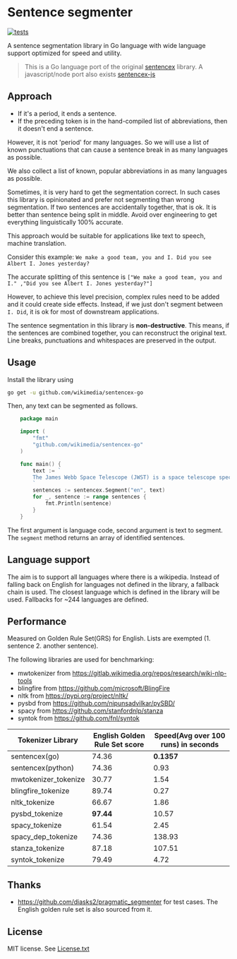 # Sentence segmenter

[![tests](https://github.com/wikimedia/sentencex-go/actions/workflows/test.yml/badge.svg)](https://github.com/wikimedia/sentencex-go/actions/workflows/test.yml)

A sentence segmentation library in Go language with wide language support optimized for speed and utility.

> This is a Go language port of the original [sentencex](https://github.com/wikimedia/sentencex) library. A javascript/node port also exists [sentencex-js](https://github.com/wikimedia/sentencex-js)

## Approach

- If it's a period, it ends a sentence.
- If the preceding token is in the hand-compiled list of abbreviations, then it doesn't end a sentence.

However, it is not 'period' for many languages. So we will use a list of known punctuations that can cause a sentence break in as many languages as possible.

We also collect a list of known, popular abbreviations in as many languages as possible.

Sometimes, it is very hard to get the segmentation correct. In such cases this library is opinionated and prefer not segmenting than wrong segmentation.  If two sentences are accidentally together, that is ok. It is better than sentence being split in middle.
Avoid over engineering to get everything linguistically 100% accurate.

This approach would be suitable for applications like text to speech, machine translation.

Consider this example: `We make a good team, you and I. Did you see Albert I. Jones yesterday?`

The accurate splitting of this sentence is
`["We make a good team, you and I." ,"Did you see Albert I. Jones yesterday?"]`

However, to achieve this level precision, complex rules need to be added and it could create side effects. Instead, if we just don't segment between `I. Did`, it is ok for most of downstream applications.

The sentence segmentation in this library is **non-destructive**. This means, if the sentences are combined together, you can reconstruct the original text. Line breaks, punctuations and whitespaces are preserved in the output.

## Usage

Install the library using

```bash
go get -u github.com/wikimedia/sentencex-go
```

Then, any text can be segmented as follows.

```go
    package main

    import (
        "fmt"
        "github.com/wikimedia/sentencex-go"
    )

    func main() {
        text := `
        The James Webb Space Telescope (JWST) is a space telescope specifically designed to conduct infrared astronomy. The U.S. National Aeronautics and Space Administration (NASA) led Webb's design and development.
        `
        sentences := sentencex.Segment("en", text)
        for _, sentence := range sentences {
            fmt.Println(sentence)
        }
    }

```

The first argument is language code, second argument is text to segment. The `segment` method returns an array of identified sentences.

## Language support

The aim is to support all languages where there is a wikipedia. Instead of falling back on English for languages not defined in the library, a fallback chain is used. The closest language which is defined in the library will be used. Fallbacks for ~244 languages are defined.

## Performance

Measured on Golden Rule Set(GRS) for English. Lists are exempted (1. sentence 2. another sentence).

The following libraries are used for benchmarking:

- mwtokenizer from <https://gitlab.wikimedia.org/repos/research/wiki-nlp-tools>
- blingfire from <https://github.com/microsoft/BlingFire>
- nltk from <https://pypi.org/project/nltk/>
- pysbd from <https://github.com/nipunsadvilkar/pySBD/>
- spacy from <https://github.com/stanfordnlp/stanza>
- syntok from <https://github.com/fnl/syntok>

| Tokenizer Library               |  English Golden Rule Set score    | Speed(Avg over 100 runs) in seconds |
|--------------------------|------------|-----------|
| sentencex(go) |    74.36  |      **0.1357** |
| sentencex(python) |    74.36  |     0.93 |
| mwtokenizer_tokenize      |    30.77  |    1.54  |
| blingfire_tokenize        |    89.74  |   0.27  |
| nltk_tokenize             |    66.67  |    1.86  |
| pysbd_tokenize            |**97.44**  |    10.57 |
| spacy_tokenize            |    61.54  |     2.45 |
| spacy_dep_tokenize        |   74.36   |   138.93 |
| stanza_tokenize           |   87.18   |   107.51 |
| syntok_tokenize           |    79.49  |     4.72 |

## Thanks

- <https://github.com/diasks2/pragmatic_segmenter> for test cases. The English golden rule set is also sourced from it.

## License

MIT license. See [License.txt](./LICENSE.txt)
